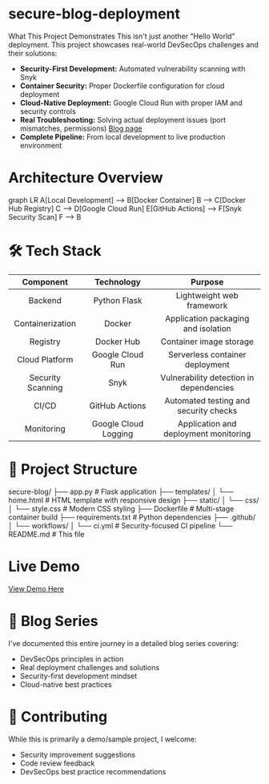 # secure-blog-deployment
What This Project Demonstrates
This isn't just another "Hello World" deployment. This project showcases real-world DevSecOps challenges and their solutions:

- **Security-First Development:** Automated vulnerability scanning with Snyk
- **Container Security:** Proper Dockerfile configuration for cloud deployment
- **Cloud-Native Deployment:** Google Cloud Run with proper IAM and security controls
- **Real Troubleshooting:** Solving actual deployment issues (port mismatches, permissions) [Blog page](https://iammandla.hashnode.dev/)
- **Complete Pipeline:** From local development to live production environment

# Architecture Overview

graph LR
    A[Local Development] --> B[Docker Container]
    B --> C[Docker Hub Registry]
    C --> D[Google Cloud Run]
    E[GitHub Actions] --> F[Snyk Security Scan]
    F --> B

# 🛠️ Tech Stack

| Component          | Technology        | Purpose                                   |
|:-----------------:|:----------------:|:----------------------------------------:|
| Backend           | Python Flask      | Lightweight web framework                |
| Containerization  | Docker            | Application packaging and isolation      |
| Registry          | Docker Hub        | Container image storage                  |
| Cloud Platform    | Google Cloud Run  | Serverless container deployment          |
| Security Scanning | Snyk              | Vulnerability detection in dependencies |
| CI/CD             | GitHub Actions    | Automated testing and security checks    |
| Monitoring        | Google Cloud Logging | Application and deployment monitoring |

# 📁 Project Structure

secure-blog/
├── app.py                 # Flask application
├── templates/
│   └── home.html         # HTML template with responsive design
├── static/
│   └── css/
│       └── style.css     # Modern CSS styling
├── Dockerfile            # Multi-stage container build
├── requirements.txt      # Python dependencies
├── .github/
│   └── workflows/
│       └── ci.yml       # Security-focused CI pipeline
└── README.md            # This file

# Live Demo
[View Demo Here](https://secure-blog-547606477313.us-central1.run.app/)

# 📝 Blog Series
I've documented this entire journey in a detailed blog series covering:

- DevSecOps principles in action
- Real deployment challenges and solutions
- Security-first development mindset
- Cloud-native best practices

# 🤝 Contributing
While this is primarily a demo/sample project, I welcome:

- Security improvement suggestions
- Code review feedback
- DevSecOps best practice recommendations
 
